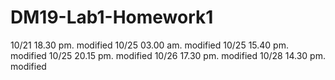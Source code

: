# DM19-Lab1-Homework1
10/21 18.30 pm. modified
10/25 03.00 am. modified
10/25 15.40 pm. modified
10/25 20.15 pm. modified
10/26 17.30 pm. modified
10/28 14.30 pm. modified
